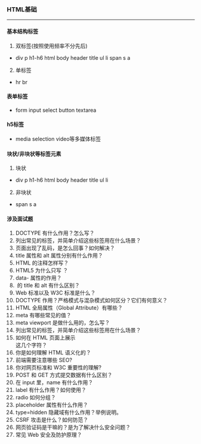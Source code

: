 ### HTML基础
******
#### 基本结构标签
1. 双标签(按照使用频率不分先后)
* div p h1-h6 html body header title ul li span s a
2. 单标签
* hr br 
#### 表单标签
* form input select button textarea 
#### h5标签
* media selection video等多媒体标签
#### 块状/非块状等标签元素
1. 块状
* div p h1-h6 html body header title ul li
2. 非块状
* span s a
#### 涉及面试题
 1. DOCTYPE 有什么作用？怎么写？
 2. 列出常见的标签，并简单介绍这些标签用在什么场景？
 3. 页面出现了乱码，是怎么回事？如何解决？
 4. title 属性和 alt 属性分别有什么作用？
 5. HTML 的注释怎样写？
 6. HTML5 为什么只写 <!DOCTYPE html> ？
 7. data- 属性的作用？
 8. <img> 的 title 和 alt 有什么区别？
 9. Web 标准以及 W3C 标准是什么？
10. DOCTYPE 作用？严格模式与混杂模式如何区分？它们有何意义？
11. HTML 全局属性（Global Attribute）有哪些？
1. meta 有哪些常见的值？
2. meta viewport 是做什么用的，怎么写？
3. 列出常见的标签，并简单介绍这些标签用在什么场景？
4. 如何在 HTML 页面上展示 <div></div> 这几个字符？
5. 你是如何理解 HTML 语义化的？
6. 前端需要注意哪些 SEO?
7. 你对网页标准和 W3C 重要性的理解?
1. POST 和 GET 方式提交数据有什么区别？
2. 在 input 里，name 有什么作用？
3. label 有什么作用？如何使用？
4. radio 如何分组？
5. placeholder 属性有什么作用？
6. type=hidden 隐藏域有什么作用？举例说明。
7. CSRF 攻击是什么？如何防范？
8. 网页验证码是干嘛的？是为了解决什么安全问题？
9. 常见 Web 安全及防护原理？

